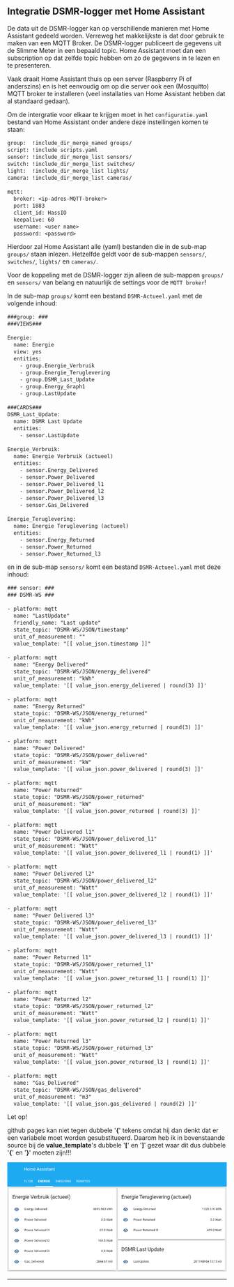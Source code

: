 ## Integratie DSMR-logger met Home Assistant

De data uit de DSMR-logger kan op verschillende manieren met
Home Assistant gedeeld worden. Verreweg het makkelijkste is dat
door gebruik te maken van een MQTT Broker.
De DSMR-logger publiceert de gegevens uit de Slimme Meter in een
bepaald topic. Home Assistant moet dan een subscription op dat
zelfde topic hebben om zo de gegevens in te lezen en te presenteren.

Vaak draait Home Assistant thuis op een server (Raspberry Pi
of anderszins) en is het eenvoudig om op die server ook een
(Mosquitto) MQTT broker te installeren (veel installaties van
Home Assistant hebben dat al standaard gedaan). 

Om de intergratie voor elkaar te krijgen moet in het `configuratie.yaml` 
bestand van Home Assistant onder andere deze instellingen
komen te staan:

```
group:  !include_dir_merge_named groups/
script: !include scripts.yaml
sensor: !include_dir_merge_list sensors/
switch: !include_dir_merge_list switches/
light:  !include_dir_merge_list lights/
camera: !include_dir_merge_list cameras/

mqtt:
  broker: <ip-adres-MQTT-broker>
  port: 1883
  client_id: HassIO
  keepalive: 60
  username: <user name>
  password: <password>

```

Hierdoor zal Home Assistant alle (yaml) bestanden die in de sub-map
`groups/` staan inlezen. Hetzelfde geldt voor de sub-mappen
`sensors/`, `switches/`, `lights/` en `cameras/`.

Voor de koppeling met de DSMR-logger zijn alleen de sub-mappen
`groups/` en `sensors/` van belang en natuurlijk de settings
voor de `MQTT broker`!

In de sub-map `groups/` komt een bestand `DSMR-Actueel.yaml` met 
de volgende inhoud:
```
###group: ###
###VIEWS###

Energie:
  name: Energie
  view: yes
  entities:
    - group.Energie_Verbruik
    - group.Energie_Teruglevering
    - group.DSMR_Last_Update
    - group.Energy_Graph1
    - group.LastUpdate

###CARDS###
DSMR_Last_Update:
  name: DSMR Last Update
  entities:
    - sensor.LastUpdate

Energie_Verbruik:
  name: Energie Verbruik (actueel)
  entities:
    - sensor.Energy_Delivered
    - sensor.Power_Delivered
    - sensor.Power_Delivered_l1
    - sensor.Power_Delivered_l2
    - sensor.Power_Delivered_l3
    - sensor.Gas_Delivered

Energie_Teruglevering:
  name: Energie Teruglevering (actueel)
  entities:
    - sensor.Energy_Returned
    - sensor.Power_Returned
    - sensor.Power_Returned_l3

```

en in de sub-map `sensors/` komt een bestand `DSMR-Actueel.yaml`
met deze inhoud:
```
### sensor: ###
### DSMR-WS ###

- platform: mqtt
  name: "LastUpdate"
  friendly_name: "Last update"
  state_topic: "DSMR-WS/JSON/timestamp"
  unit_of_measurement: ""
  value_template: "[[ value_json.timestamp ]]"

- platform: mqtt
  name: "Energy Delivered"
  state_topic: "DSMR-WS/JSON/energy_delivered" 
  unit_of_measurement: "kWh"
  value_template: '[[ value_json.energy_delivered | round(3) ]]'

- platform: mqtt
  name: "Energy Returned"
  state_topic: "DSMR-WS/JSON/energy_returned" 
  unit_of_measurement: "kWh"
  value_template: '[[ value_json.energy_returned | round(3) ]]'

- platform: mqtt
  name: "Power Delivered"
  state_topic: "DSMR-WS/JSON/power_delivered" 
  unit_of_measurement: "kW"
  value_template: '[[ value_json.power_delivered | round(3) ]]'

- platform: mqtt
  name: "Power Returned"
  state_topic: "DSMR-WS/JSON/power_returned"
  unit_of_measurement: "kW"
  value_template: '[[ value_json.power_returned | round(3) ]]'

- platform: mqtt
  name: "Power Delivered l1"
  state_topic: "DSMR-WS/JSON/power_delivered_l1" 
  unit_of_measurement: "Watt"
  value_template: '[[ value_json.power_delivered_l1 | round(1) ]]'

- platform: mqtt
  name: "Power Delivered l2"
  state_topic: "DSMR-WS/JSON/power_delivered_l2" 
  unit_of_measurement: "Watt"
  value_template: '[[ value_json.power_delivered_l2 | round(1) ]]'

- platform: mqtt
  name: "Power Delivered l3"
  state_topic: "DSMR-WS/JSON/power_delivered_l3" 
  unit_of_measurement: "Watt"
  value_template: '[[ value_json.power_delivered_l3 | round(1) ]]'

- platform: mqtt
  name: "Power Returned l1"
  state_topic: "DSMR-WS/JSON/power_returned_l1"
  unit_of_measurement: "Watt"
  value_template: '[[ value_json.power_returned_l1 | round(1) ]]'

- platform: mqtt
  name: "Power Returned l2"
  state_topic: "DSMR-WS/JSON/power_returned_l2"
  unit_of_measurement: "Watt"
  value_template: '[[ value_json.power_returned_l2 | round(1) ]]'

- platform: mqtt
  name: "Power Returned l3"
  state_topic: "DSMR-WS/JSON/power_returned_l3"
  unit_of_measurement: "Watt"
  value_template: '[[ value_json.power_returned_l3 | round(1) ]]'

- platform: mqtt
  name: "Gas_Delivered"
  state_topic: "DSMR-WS/JSON/gas_delivered"
  unit_of_measurement: "m3"
  value_template: '[[ value_json.gas_delivered | round(2) ]]'

```
<div class="admonition note">
<p class="admonition-title">Let op!</p>
github pages kan niet tegen dubbele '<b>{</b>' tekens omdat hij dan denkt
dat er een variabele moet worden gesubstitueerd. Daarom heb ik
in bovenstaande source bij de <b>value_template</b>'s dubbele
 '<b>[</b>' en '<b>]</b>' gezet waar dit dus
dubbele '<b>{</b>' en '<b>}</b>' moeten zijn!!!
</div>

![](img/HassIO-DSMR-data.png)



<hr>


